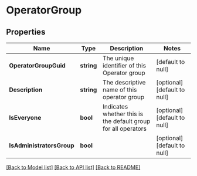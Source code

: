 # OperatorGroup

## Properties
Name | Type | Description | Notes
------------ | ------------- | ------------- | -------------
**OperatorGroupGuid** | **string** | The unique identifier of this Operator group | [default to null]
**Description** | **string** | The descriptive name of this operator group | [optional] [default to null]
**IsEveryone** | **bool** | Indicates whether this is the default group for all operators | [optional] [default to null]
**IsAdministratorsGroup** | **bool** |  | [optional] [default to null]

[[Back to Model list]](../README.md#documentation-for-models) [[Back to API list]](../README.md#documentation-for-api-endpoints) [[Back to README]](../README.md)


